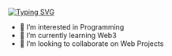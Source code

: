 [![Typing SVG](https://readme-typing-svg.demolab.com/?lines=Hey+I'm+Santosh;Nice+to+meet+you)](https://git.io/typing-svg)

- 👀 I’m interested in Programming 
- 🌱 I’m currently learning Web3
- 💞️ I’m looking to collaborate on Web Projects

<!---
santosh214/santosh214 is a ✨ special ✨ repository because its `README.md` (this file) appears on your GitHub profile.
You can click the Preview link to take a look at your changes.
--->
